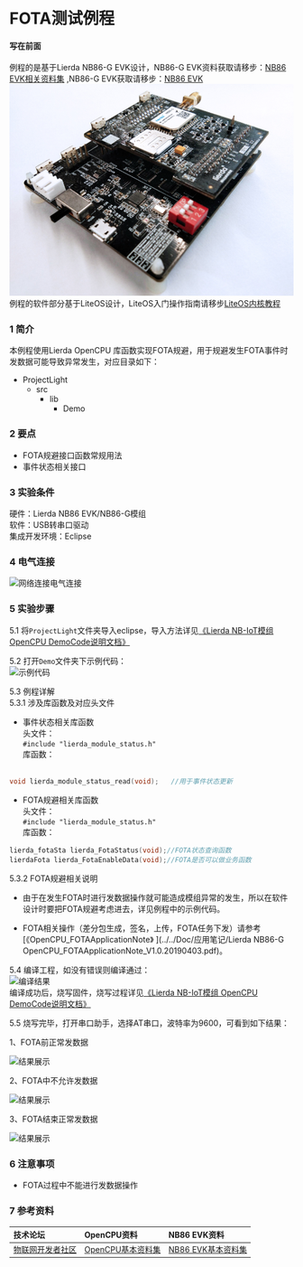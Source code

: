 # FOTA测试例程
#### 写在前面 
例程的是基于Lierda NB86-G EVK设计，NB86-G EVK资料获取请移步：[NB86 EVK相关资料集](http://bbs.lierda.com/forum.php?mod=viewthread&tid=86&page=1&extra=&_dsign=91f69885)  ,NB86-G EVK获取请移步：[NB86 EVK](https://item.taobao.com/item.htm?spm=a1z10.5-c.w4002-21080581561.13.565878241Htgvt&id=578262725191)              
 ![NB86EVK](../../Picture/NB86EVK黑色.png)  
例程的软件部分基于LiteOS设计，LiteOS入门操作指南请移步[LiteOS内核教程](https://liteos.github.io/tutorials/kernel/)
### 1 简介

本例程使用Lierda OpenCPU 库函数实现FOTA规避，用于规避发生FOTA事件时发数据可能导致异常发生，对应目录如下：

- ProjectLight
  - src
    - lib
      - Demo

### 2 要点

- FOTA规避接口函数常规用法
- 事件状态相关接口

### 3 实验条件

硬件：Lierda NB86 EVK/NB86-G模组  
软件：USB转串口驱动  
集成开发环境：Eclipse  

### 4 电气连接
![网络连接电气连接](../../Picture/网络连接电气连接.png)

### 5 实验步骤
5.1 将`ProjectLight`文件夹导入eclipse，导入方法详见[《Lierda NB-IoT模组 OpenCPU DemoCode说明文档》
](https://github.com/lierda-nb-iot-team/Lierda_OpenCPU_SDK)

5.2 打开`Demo`文件夹下示例代码：  
![示例代码](../../Picture/光感示例代码1.png)

5.3 例程详解  
5.3.1 涉及库函数及对应头文件
  
- 事件状态相关库函数  
头文件：  
`#include "lierda_module_status.h"`  
库函数： 
```cpp 

void lierda_module_status_read(void);	//用于事件状态更新
```
- FOTA规避相关库函数  
头文件：  
`#include "lierda_module_status.h"`  
库函数：
 
```cpp 
lierda_fotaSta lierda_FotaStatus(void);//FOTA状态查询函数  
lierdaFota lierda_FotaEnableData(void);//FOTA是否可以做业务函数  
```

5.3.2 FOTA规避相关说明

- 由于在发生FOTA时进行发数据操作就可能造成模组异常的发生，所以在软件设计时要把FOTA规避考虑进去，详见例程中的示例代码。

- FOTA相关操作（差分包生成，签名，上传，FOTA任务下发）请参考[《OpenCPU_FOTAApplicationNote》
](../../Doc/应用笔记/Lierda NB86-G OpenCPU_FOTAApplicationNote_V1.0.20190403.pdf)。


5.4  编译工程，如没有错误则编译通过：  
![编译结果](../../Picture/编译结果.jpg)  
编译成功后，烧写固件，烧写过程详见[《Lierda NB-IoT模组 OpenCPU DemoCode说明文档》
](https://github.com/lierda-nb-iot-team/Lierda_OpenCPU_SDK)

5.5 烧写完毕，打开串口助手，选择AT串口，波特率为9600，可看到如下结果：

1、FOTA前正常发数据

![结果展示](../../Picture/FOTA_结果展示_前.png)

2、FOTA中不允许发数据

![结果展示](../../Picture/FOTA_结果展示_中.png)

3、FOTA结束正常发数据

![结果展示](../../Picture/FOTA_结果展示_后.png)
### 6 注意事项

- FOTA过程中不能进行发数据操作


### 7 参考资料

| 技术论坛 | OpenCPU资料 | NB86 EVK资料
| :----------- | :----------- | :----------- |
| [物联网开发者社区](http://bbs.lierda.com) |  [OpenCPU基本资料集](https://github.com/lierda-nb-iot-team/Lierda_OpenCPU_SDK) |  [NB86 EVK基本资料集](https://github.com/lierda-nb-iot-team/Lierda_NB86_EVK) |

